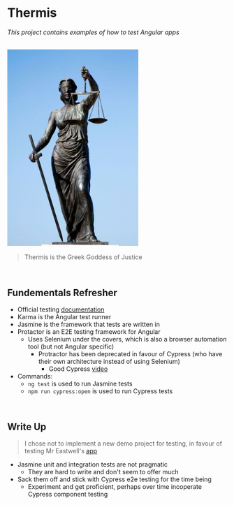 # Thermis
*This project contains examples of how to test Angular apps*

<br>

<img src="../../resources/thermis.jpeg" alt="Thermis" width="300">

> Thermis is the Greek Goddess of Justice

<br>

## Fundementals Refresher
* Official testing [documentation](https://angular.io/guide/testing)
* Karma is the Angular test runner
* Jasmine is the framework that tests are written in
* Protactor is an E2E testing framework for Angular
    * Uses Selenium under the covers, which is also a browser automation tool (but not Angular specific)
        * Protractor has been deprecated in favour of Cypress (who have their own architecture instead of using Selenium)
            * Good Cypress [video](https://www.youtube.com/watch?v=wGiU4qdFL6U)
* Commands:
    * `ng test` is used to run Jasmine tests
    * `npm run cypress:open` is used to run Cypress tests

<br>

## Write Up

> I chose not to implement a new demo project for testing, in favour of testing Mr Eastwell's [app](https://github.com/JRSmiffy/owen-wowson-app)

* Jasmine unit and integration tests are not pragmatic
    * They are hard to write and don't seem to offer much
* Sack them off and stick with Cypress e2e testing for the time being
    * Experiment and get proficient, perhaps over time incoperate Cypress component testing